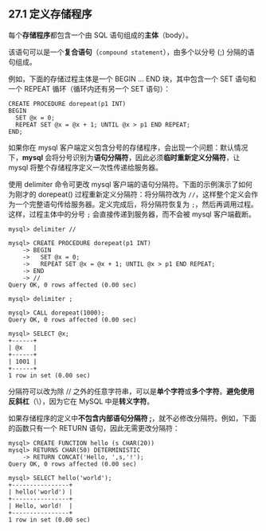 ## 27.1 定义存储程序

每个**存储程序**都包含一个由 SQL 语句组成的**主体**（body）。

该语句可以是一个**复合语句**（`compound statement`），由多个以分号 (;) 分隔的语句组成。

例如，下面的存储过程主体是一个 BEGIN ... END 块，其中包含一个 SET 语句和一个 REPEAT 循环（循环内还有另一个 SET 语句）：

```mysql
CREATE PROCEDURE dorepeat(p1 INT)
BEGIN
  SET @x = 0;
  REPEAT SET @x = @x + 1; UNTIL @x > p1 END REPEAT;
END;
```

如果你在 mysql 客户端定义包含分号的存储程序，会出现一个问题：默认情况下，**mysql** 会将分号识别为**语句分隔符**，因此必须**临时重新定义分隔符**，让 mysql 将整个存储程序定义一次性传递给服务器。

使用 delimiter 命令可更改 mysql 客户端的语句分隔符。下面的示例演示了如何为刚才的 dorepeat() 过程重新定义分隔符：将分隔符改为 `//`，这样整个定义会作为一个完整语句传给服务器。定义完成后，将分隔符恢复为 `;`，然后再调用过程。这样，过程主体中的分号 `;` 会直接传递到服务器，而不会被 mysql 客户端截断。

```mysql
mysql> delimiter //

mysql> CREATE PROCEDURE dorepeat(p1 INT)
    -> BEGIN
    ->   SET @x = 0;
    ->   REPEAT SET @x = @x + 1; UNTIL @x > p1 END REPEAT;
    -> END
    -> //
Query OK, 0 rows affected (0.00 sec)

mysql> delimiter ;

mysql> CALL dorepeat(1000);
Query OK, 0 rows affected (0.00 sec)

mysql> SELECT @x;
+------+
| @x   |
+------+
| 1001 |
+------+
1 row in set (0.00 sec)
```

分隔符可以改为除 // 之外的任意字符串，可以是**单个字符**或**多个字符**。**避免使用反斜杠**（\），因为它在 MySQL 中是**转义字符**。

如果存储程序的定义中**不包含内部语句分隔符 ;**，就不必修改分隔符。例如，下面的函数只有一个 RETURN 语句，因此无需更改分隔符：

```mysql
mysql> CREATE FUNCTION hello (s CHAR(20))
mysql> RETURNS CHAR(50) DETERMINISTIC
    -> RETURN CONCAT('Hello, ',s,'!');
Query OK, 0 rows affected (0.00 sec)

mysql> SELECT hello('world');
+----------------+
| hello('world') |
+----------------+
| Hello, world!  |
+----------------+
1 row in set (0.00 sec)
```
